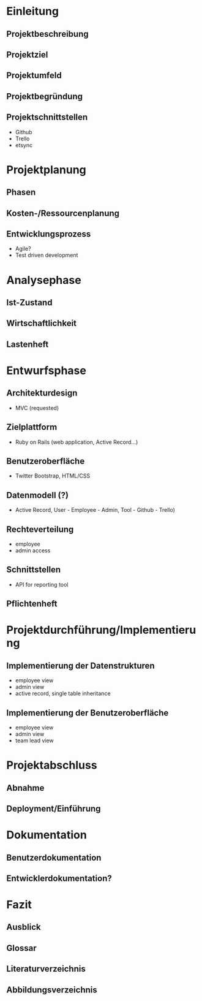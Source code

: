 # Einleitung

## Projektbeschreibung
## Projektziel
## Projektumfeld
## Projektbegründung
## Projektschnittstellen
  - Github
  - Trello
  - etsync

# Projektplanung

## Phasen
## Kosten-/Ressourcenplanung
## Entwicklungsprozess
  - Agile?
  - Test driven development

# Analysephase

## Ist-Zustand
## Wirtschaftlichkeit
## Lastenheft

# Entwurfsphase

## Architekturdesign
  - MVC (requested)

## Zielplattform
  - Ruby on Rails (web application, Active Record...)

## Benutzeroberfläche
  - Twitter Bootstrap, HTML/CSS

## Datenmodell (?)
  - Active Record, User - Employee - Admin, Tool - Github - Trello)

## Rechteverteilung
  - employee
  - admin access

## Schnittstellen
  - API for reporting tool

## Pflichtenheft

# Projektdurchführung/Implementierung

## Implementierung der Datenstrukturen
  - employee view
  - admin view
  - active record, single table inheritance

## Implementierung der Benutzeroberfläche
  - employee view
  - admin view
  - team lead view

# Projektabschluss

## Abnahme
## Deployment/Einführung

# Dokumentation
## Benutzerdokumentation
## Entwicklerdokumentation?

# Fazit
## Ausblick

## Glossar

## Literaturverzeichnis

## Abbildungsverzeichnis
